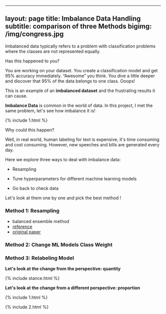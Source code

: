 
---
layout: page
title: Imbalance Data Handling
subtitle: comparison of three Methods
bigimg: /img/congress.jpg
---


Imbalanced data typically refers to a problem with classification problems where the classes are not represented equally.

Has this happened to you?

You are working on your dataset. You create a classification model and get 95% accuracy immediately. “Awesome” you think. You dive a little deeper and discover that 95% of the data belongs to one class. Ooops!

This is an example of an **imbalanced dataset** and the frustrating results it can cause.

**Imbalance Data** is common in the world of data. In this project, I met the same problem, let's see how imbalance it is!

{% include 1.html %}

Why could this happen?

Well, in real world, human labeling for text is expensive, it's time consuming and cost consuming. However, new speeches and bills are generated every day. 

Here we explore three ways to deal with imbalance data: 

* Resampling

* Tune hyperparameters for different machine learning models

* Go back to check data

Let's look at them one by one and pick the best method !

### Method 1: Resampling
* balanced ensemble method
* [reference](https://imbalanced-learn.org/en/stable/ensemble.html)
* [original paper](https://statistics.berkeley.edu/sites/default/files/tech-reports/666.pdf)

### Method 2: Change ML Models Class Weight

### Method 3: Relabeling Model

**Let's look at the change from the perspective: quantity**


{% include stance.html %}

**Let's look at the change from a different perspective: proportion**

{% include 1.html %}

{% include 2.html %}
